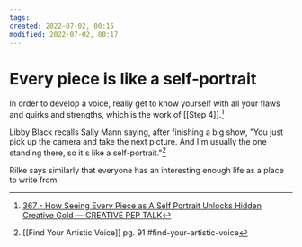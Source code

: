 ```yaml
---
tags: 
created: 2022-07-02, 00:15
modified: 2022-07-02, 00:17
---
```


# Every piece is like a self-portrait
In order to develop a voice, really get to know yourself with all your flaws and quirks and strengths, which is the work of [[Step 4]].[^1]

Libby Black recalls Sally Mann saying, after finishing a big show, "You just pick up the camera and take the next picture. And I'm usually the one standing there, so it's like a self-portrait."[^2]

Rilke says similarly that everyone has an interesting enough life as a place to write from. 

[^1]: [367 - How Seeing Every Piece as A Self Portrait Unlocks Hidden Creative Gold — CREATIVE PEP TALK](https://www.creativepeptalk.com/episodes/367) 
[^2]: [[Find Your Artistic Voice]] pg. 91 #find-your-artistic-voice 